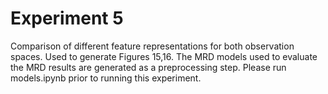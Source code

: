 # Experiment 5

Comparison of different feature representations for both observation spaces. Used to generate Figures 15,16. The MRD models used to evaluate the MRD results are generated as a preprocessing step. Please run models.ipynb prior to running this experiment.
